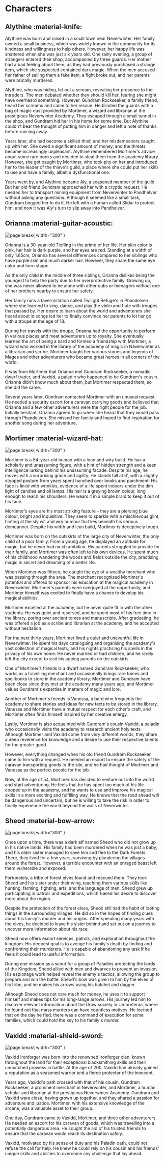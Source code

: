 # Characters

## Alythine :material-knife:

Alythine was born and raised in a small town near Neverwinter. Her family owned a small business, which was widely known in the community for its kindness and willingness to help others. However, her happy life was shattered when she was just six years old. One rainy evening, a group of strangers entered their shop, accompanied by three guards. Her mother had a bad feeling about them, as they had previously purchased a strange item, which she suspected contained dark magic. When the men accused her father of selling them a fake item, a fight broke out, and her parents were brutally murdered.

Alythine, who was hiding, let out a scream, revealing her presence to the intruders. The men debated whether they should kill her, fearing she might have overheard something. However, Gundram Rockseeker, a family friend, heard her screams and came to her rescue. He blinded the guards with a bag of magic dust provided by Mortimer, a wizard and librarian at the prestigious Neverwinter Academy. They escaped through a small tunnel in the shop, and Gundram hid her in his home for some time. But Alythine couldn't bear the thought of putting him in danger and left a note of thanks before running away.

Years later, she had become a skilled thief, and her misdemeanors caught up with her. She owed a significant amount of money, and the threats became increasingly unpleasant. Alythine remembered Mortimer's advice about some rare books and decided to steal them from the academy library. However, she got caught by Mortimer, who took pity on her and introduced her to the leader of the thieve's guild, a place where she could put her skills to use and have a family, albeit a dysfunctional one.

Years went by, and Alythine became Aly, a seasoned member of the guild. But her old friend Gundram approached her with a cryptic request. He needed her to transport mining equipment from Neverwinter to Pandhelver without asking any questions. Although it seemed like a small task, Gundram begged her to do it. He left with a human called Slidar to protect him, and now it was Aly's turn to slip away into Pandhelver.

## Orianna :material-guitar-acoustic:

![page break](../images/orianna.png){ width="300" }

Orianna is a 30-year-old Tiefling in the prime of her life. Her skin color is pink, her hair is dark purple, and her eyes are red. Standing at a width of only 1.65cm, Orianna has several differences compared to her siblings who have purple skin and much darker hair. However, they share the same eye color and horn shape.

As the only child in the middle of three siblings, Orianna dislikes being the youngest to help the party due to her overprotective family. Growing up, she was never allowed to be alone with other cubs or teenagers without one of her brothers nearby to ensure her safety.

Her family runs a tavern/station called Twilight Refuge's in Phandelven where she learned to sing, dance, and play the violin and flute with troupes that passed by. Her desire to learn about the world and adventurers she heard about in songs led her to finally convince her parents to let her go with a troupe at the age of 18.

During her travels with the troupe, Orianna had the opportunity to perform in various places and meet adventurers up to royalty. She eventually learned the art of being a bard and formed a friendship with Mortimer, a wizard who worked in the library of the academy of magic in Neverwinter as a librarian and scribe. Mortimer taught her various stories and legends of Mages and other adventurers who became great heroes in all corners of the world.

It was from Mortimer that Orianna met Gundram Rockseeker, a nomadic dwarf trader, and Vaxidd, a paladin who happened to be Gundram's cousin. Orianna didn't know much about them, but Mortimer respected them, so she did the same.

Several years later, Gundram contacted Mortimer with an unusual request. He needed a security escort for a caravan carrying goods and believed that Orianna and a few other adventurers were the right people for the job. Initially hesitant, Orianna agreed to go when she heard that they would pass through Phandelven. She missed her family and hoped to find inspiration for another song during her adventure.

## Mortimer :material-wizard-hat:

![page break](../images/mortimer.png){ width="300" }

Mortimer is a 54-year-old human with a lean and wiry build. He has a scholarly and unassuming figure, with a hint of hidden strength and a keen intelligence lurking behind his unassuming facade. Despite his age, he moves with a surprising grace and agility. He stands tall at 6’, with a slightly stooped posture from years spent hunched over books and parchment. His face is lined with wrinkles, evidence of a life spent indoors under the dim light of candles and oil lamps. His hair is a greying brown colour, long enough to reach his shoulders. He wears it in a simple braid to keep it out of his face.

Mortimer's eyes are his most striking feature - they are a piercing blue colour, bright and inquisitive. They seem to sparkle with a mischievous glint, hinting at the sly wit and wry humour that lies beneath his serious demeanour. Despite his width and lean build, Mortimer is deceptively tough.

Mortimer was born on the outskirts of the large city of Neverwinter, the only child of a poor family. From a young age, he displayed an aptitude for magic, but he never had much ambition. His parents struggled to provide for their family, and Mortimer was often left to his own devices. He spent much of his childhood wandering the woods and fields outside the city, practising magic in secret and dreaming of a better life.

When Mortimer was fifteen, he caught the eye of a wealthy merchant who was passing through the area. The merchant recognized Mortimer's potential and offered to sponsor his education at the magical academy in Neverwinter. Mortimer's parents were overjoyed at the opportunity, and Mortimer himself was excited to finally have a chance to develop his magical abilities.

Mortimer excelled at the academy, but he never quite fit in with the other students. He was quiet and reserved, and he spent most of his free time in the library, poring over ancient tomes and manuscripts. After graduating, he was offered a job as a scribe and librarian at the academy, and he accepted without hesitation.

For the next thirty years, Mortimer lived a quiet and uneventful life in Neverwinter. He spent his days cataloguing and organising the academy's vast collection of magical texts, and his nights practising his spells in the privacy of his own home. He never married or had children, and he rarely left the city except to visit his ageing parents on the outskirts.

One of Mortimer’s friends is a dwarf named Gundram Rockseeker, who works as a travelling merchant and occasionally brings rare tomes and spellbooks to store in the academy library. Mortimer and Gundram have been close since they met at the academy many years ago, and Mortimer values Gundram's expertise in matters of magic and lore.

Another of Mortimer's friends is Vanessa, a bard who frequents the academy to share stories and ideas for new texts to be stored in the library. Vanessa and Mortimer have a mutual respect for each other's craft, and Mortimer often finds himself inspired by her creative energy.

Lastly, Mortimer is also acquainted with Gundram's cousin Vaxidd, a paladin who occasionally visits the academy to research ancient holy texts. Although Mortimer and Vaxidd come from very different worlds, they share a deep reverence for knowledge and a desire to use their respective talents for the greater good.

However, everything changed when his old friend Gundram Rockseeker came to him with a request. He needed an escort to ensure the safety of the caravan transporting goods to the site, and he had thought of Mortimer and Vanessa as the perfect people for the job.

Now, at the age of 54, Mortimer has decided to venture out into the world and start adventuring. He feels that he has spent too much of his life cooped up in the academy, and he wants to use and improve his magical skills in a more exciting and fulfilling way. He knows that the road ahead will be dangerous and uncertain, but he is willing to take the risk in order to finally experience the world beyond the walls of Neverwinter.


## Sheod :material-bow-arrow:

![page break](../images/sheod.png){ width="300" }

Once upon a time, there was a dark elf named Sheod who did not grow up in his native lands. His family had been murdered when he was just a baby, and his older sister managed to save him and flee to the Dark Forests. There, they lived for a few years, surviving by plundering the villages around the forest. However, a terrible encounter with an enraged beast left them vulnerable and exposed.

Fortunately, a tribe of forest elves found and rescued them. They took Sheod and his sister under their wing, teaching them various skills like hunting, farming, fighting, arts, and the language of men. Sheod grew up participating in patrols and expeditions, which fueled his desire to discover more about the region.

Despite the protection of the forest elves, Sheod still had the habit of looting things in the surrounding villages. He did so in the hopes of finding clues about his family's murder and his origins. After spending many years with the elves, he decided to leave his sister behind and set out on a journey to uncover more information about his race.

Sheod now offers escort services, patrols, and exploration throughout the kingdom. His deepest goal is to avenge his family's death by finding and confronting their murderers. He is capable of abandoning any task if he feels it could lead to useful information.

During one mission as a scout for a group of Paladins protecting the lands of the Kingdom, Sheod allied with men and dwarves to prevent an invasion. His espionage work helped reveal the enemy's tactics, allowing the group to prepare and win the battle. Sheod's bow was given to him by the elves of his tribe, and he makes his arrows using his hatchet and dagger.

Although Sheod does not care much for money, he uses it to support himself and makes tips for his long-range arrows. His journey led him to discover relevant information about the Drow society in Umbreterna, where he found out that mass murders can have countless motives. He learned that on the day he fled, there was a command of execution for some families, which could hold the key to his family's murder.

## Vaxidd :material-shield-sword:

![page break](../images/vaxidd.png){ width="300" }

Vaxidd Ironforger was born into the renowned Ironforger clan, known throughout the land for their exceptional blacksmithing skills and their unmatched prowess in battle. At the age of 200, Vaxidd had already gained a reputation as a seasoned warrior and a fierce protector of the innocent.

Years ago, Vaxidd's path crossed with that of his cousin, Gundram Rockseeker, a prominent merchant in Neverwinter, and Mortimer, a human scholar and librarian at the prestigious Neverwinter Academy. Gundram and Vaxidd were close, having grown up together, and they shared a passion for adventure and justice. Mortimer, with his extensive knowledge of the arcane, was a valuable asset to their group.

One day, Gundram came to Vaxidd, Mortimer, and three other adventurers. He needed an escort for his caravan of goods, which was travelling into a potentially dangerous area. He sought the aid of his trusted friends to ensure that the caravan would reach its destination safely.

Vaxidd, motivated by his sense of duty and his Paladin oath, could not refuse the call for help. He knew he could rely on his cousin and his friends' unique skills and abilities to overcome any challenge that lay ahead.

